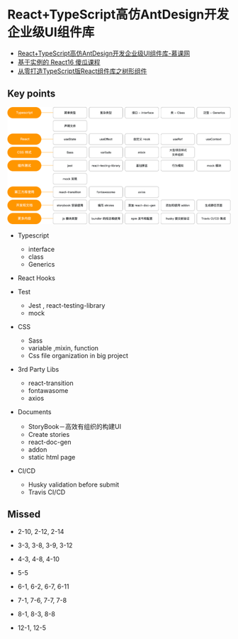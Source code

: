 # React+TypeScript高仿AntDesign开发企业级UI组件库
- [React+TypeScript高仿AntDesign开发企业级UI组件库-慕课网](https://coding.imooc.com/class/428.html)
- [基于实例的 React16 傻瓜课程](https://www.imooc.com/learn/1045)
- [从零打造TypeScript版React组件库之树形组件](http://www.zhufengpeixun.cn/zhufenggongkaike/gaojijiagougongkaike/2019-10-24/1231.html)

## Key points
![Cource content](./_notes/images/course-content.png)
- Typescript
  - interface
  - class
  - Generics

- React Hooks

- Test
  - Jest , react-testing-library
  - mock

- CSS
  - Sass
  - variable ,mixin, function
  - Css file organization in big project

- 3rd Party Libs
  - react-transition
  - fontawasome
  - axios

- Documents
  - StoryBook－高效有组织的构建UI
  - Create stories
  - react-doc-gen
  - addon
  - static html page

- CI/CD
  - Husky validation before submit
  - Travis CI/CD

## Missed
- 2-10, 2-12, 2-14
- 3-3, 3-8, 3-9, 3-12
- 4-3, 4-8, 4-10
- 5-5
- 6-1, 6-2, 6-7, 6-11
- 7-1, 7-6, 7-7, 7-8
- 8-1, 8-3, 8-8


- 12-1, 12-5
